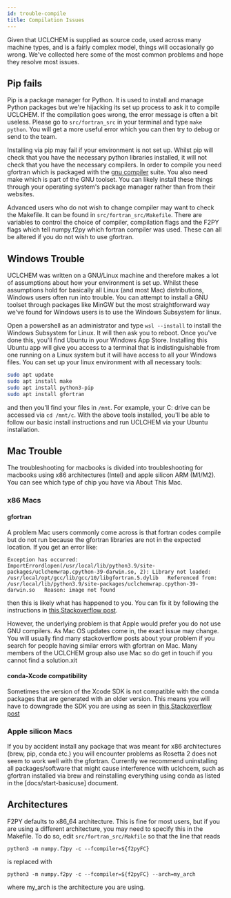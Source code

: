 ```yaml
---
id: trouble-compile
title: Compilation Issues
---
```


Given that UCLCHEM is supplied as source code, used across many machine types, and is a fairly complex model, things will occasionally go wrong. We've collected here some of the most common problems and hope they resolve most issues.

## Pip fails
Pip is a package manager for Python. It is used to install and manage Python packages but we're hijacking its set up process to ask it to compile UCLCHEM. If the compilation goes wrong, the error message is often a bit useless. Please go to `src/fortran_src` in your terminal and type `make python`. You will get a more useful error which you can then try to debug or send to the team.

Installing via pip may fail if your environment is not set up. Whilst pip will check that you have the necessary python libraries installed, it will not check that you have the necessary compilers. In order to compile you need gfortran which is packaged with the [gnu compiler](https://gcc.gnu.org/) suite. You also need make which is part of the GNU toolset. You can likely install these things through your operating system's package manager rather than from their websites.

Advanced users who do not wish to change compiler may want to check the Makefile. It can be found in `src/fortran_src/Makefile`. There are variables to control the choice of compiler, compilation flags and the F2PY flags which tell numpy.f2py which fortran compiler was used. These can all be altered if you do not wish to use gfortran.

## Windows Trouble
UCLCHEM was written on a GNU/Linux machine and therefore makes a lot of assumptions about how your environment is set up. Whilst these assumptions hold for basically all Linux (and most Mac) distributions, Windows users often run into trouble. You can attempt to install a GNU toolset through packages like MinGW but the most straightforward way we've found for Windows users is to use the Windows Subsystem for linux.

Open a powershell as an administrator and type `wsl --install` to install the Windows Subsystem for Linux. It will then ask you to reboot. Once you've done this, you'll find Ubuntu in your Windows App Store. Installing this Ubuntu app will give you access to a terminal that is indistinguishable from one running on a Linux system but it will have access to all your Windows files. You can set up your linux environment with all necessary tools:

```bash
sudo apt update
sudo apt install make
sudo apt install python3-pip
sudo apt install gfortran
```

and then you'll find your files in `/mnt`. For example, your C: drive can be accessed via `cd /mnt/c`. With the above tools installed, you'll be able to follow our basic install instructions and run UCLCHEM via your Ubuntu installation.

## Mac Trouble
The troubleshooting for macbooks is divided into troubleshooting for macbooks using x86 architectures (Intel) and apple silicon ARM (M1/M2). You can see which type of chip you have via About This Mac.
### x86 Macs 
#### gfortran
A problem Mac users commonly come across is that fortran codes compile but do not run because the gfortran libraries are not in the expected location. If you get an error like:
```
Exception has occurred: ImportErrordlopen(/usr/local/lib/python3.9/site-packages/uclchemwrap.cpython-39-darwin.so, 2): Library not loaded: /usr/local/opt/gcc/lib/gcc/10/libgfortran.5.dylib   Referenced from: /usr/local/lib/python3.9/site-packages/uclchemwrap.cpython-39-darwin.so   Reason: image not found
```
then this is likely what has happened to you. You can fix it by following the instructions in [this Stackoverflow post](https://stackoverflow.com/questions/57207357/dyld-library-not-loaded-usr-local-gfortran-lib-libgfortran-3-dylib-reason-im). 

However, the underlying problem is that Apple would prefer you do not use GNU compilers. As Mac OS updates come in, the exact issue may change. You will usually find many stackoverflow posts about your problem if you search for people having similar errors with gfortran on Mac. Many members of the UCLCHEM group also use Mac so do get in touch if you cannot find a solution.xit

#### conda-Xcode compatibility
Sometimes the version of the Xcode SDK is not compatible with the conda packages that are generated with
an older version. This means you will have to downgrade the SDK you are using as seen in [this Stackoverflow post](https://stackoverflow.com/questions/69236331/conda-macos-big-sur-ld-unsupported-tapi-file-type-tapi-tbd-in-yaml-file)


### Apple silicon Macs
If you by accident install any package that was meant for x86 architectures (brew, pip, conda etc.) you will encounter problems as Rosetta 2 does not seem to work well with the gfortran.
Currently we recommend uninstalling all packages/software that might cause interference with uclchcem, such as gfortran installed via brew and reinstalling everything using conda as listed in the [docs/start-basicuse] document.




## Architectures
F2PY defaults to x86_64 architecture. This is fine for most users, but if you are using a different architecture, you may need to specify this in the Makefile. To do so, edit `src/fortran_src/Makfile` so that the line that reads

```
python3 -m numpy.f2py -c --fcompiler=${f2pyFC}
```
is replaced with

```
python3 -m numpy.f2py -c --fcompiler=${f2pyFC} --arch=my_arch
```

where my_arch is the architecture you are using.